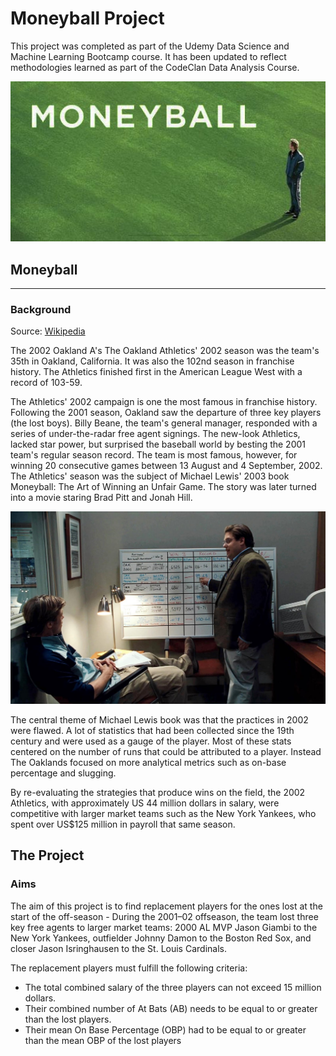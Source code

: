 # Moneyball  Project
This project was completed as part of the Udemy Data Science and Machine Learning Bootcamp course. It has been updated to reflect methodologies learned as part of the CodeClan Data Analysis Course.  

![](images/moneyball_title.jpg)  

## Moneyball
***  

### Background
Source: [Wikipedia](https://en.wikipedia.org/wiki/2002_Oakland_Athletics_season)

The 2002 Oakland A's
The Oakland Athletics' 2002 season was the team's 35th in Oakland, California. It was also the 102nd season in franchise history. The Athletics finished first in the American League West with a record of 103-59.

The Athletics' 2002 campaign is one the most famous in franchise history. Following the 2001 season, Oakland saw the departure of three key players (the lost boys). Billy Beane, the team's general manager, responded with a series of under-the-radar free agent signings. The new-look Athletics, lacked  star power, but surprised the baseball world by besting the 2001 team's regular season record. The team is most famous, however, for winning 20 consecutive games between 13 August and 4 September, 2002. The Athletics' season was the subject of Michael Lewis' 2003 book Moneyball: The Art of Winning an Unfair Game. The story was later turned into a movie staring Brad Pitt and Jonah Hill.

![](images/Moneyball.jpg)


The central theme of Michael Lewis book was that the practices in 2002 were flawed. A lot of statistics that had been collected since the 19th century and were used as a gauge of the player. Most of these stats centered on the number of runs that could be attributed to a player. Instead The Oaklands focused on more analytical metrics such as on-base percentage and slugging.

By re-evaluating the strategies that produce wins on the field, the 2002 Athletics, with approximately US 44 million dollars in salary, were competitive with larger market teams such as the New York Yankees, who spent over US$125 million in payroll that same season.


## The Project 


### Aims 

The aim of this project is to find replacement players for the ones lost at the start of the off-season - During the 2001–02 offseason, the team lost three key free agents to larger market teams: 2000 AL MVP Jason Giambi to the New York Yankees, outfielder Johnny Damon to the Boston Red Sox, and closer Jason Isringhausen to the St. Louis Cardinals.

The replacement players must fulfill the following criteria:

 * The total combined salary of the three players can not exceed 15 million dollars.
 * Their combined number of At Bats (AB) needs to be equal to or greater than the lost players.
 * Their mean On Base Percentage (OBP) had to be equal to or greater than the mean OBP of the lost players  
